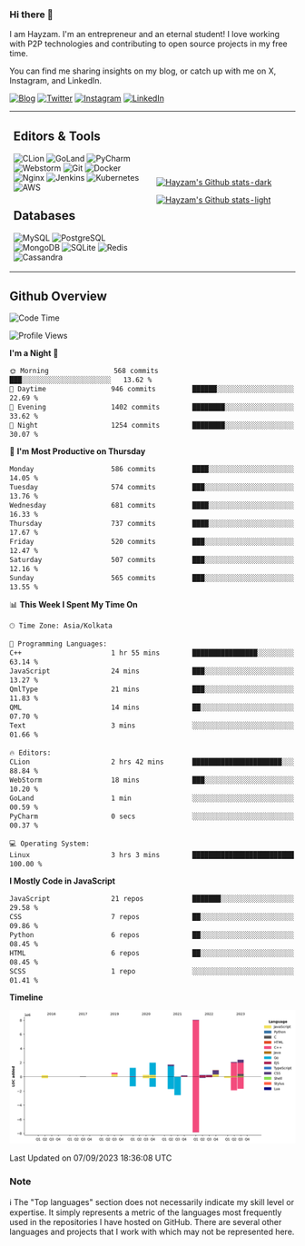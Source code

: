 ### Hi there 👋

I am Hayzam. I'm an entrepreneur and an eternal student! I love working with P2P technologies and contributing to open source projects in my free time.

You can find me sharing insights on my blog, or catch up with me on X, Instagram, and LinkedIn.

[![Blog](https://img.shields.io/badge/Blog-%2312100E.svg?&style=for-the-badge&logo=medium&logoColor=white)](https://hayzam.com)
[![Twitter](https://img.shields.io/badge/Twitter-%231DA1F2.svg?&style=for-the-badge&logo=X&logoColor=white)](https://twitter.com/hayzam_js)
[![Instagram](https://img.shields.io/badge/Instagram-%23E4405F.svg?&style=for-the-badge&logo=instagram&logoColor=white)](https://instagram.com/hayzam.ts)
[![LinkedIn](https://img.shields.io/badge/LinkedIn-%230077B5.svg?&style=for-the-badge&logo=linkedin&logoColor=white)](https://www.linkedin.com/in/hayzam-s-2b9b95139/)

<table width="100%">
<tr>
<td width="50%">

## Editors & Tools

![CLion](https://img.shields.io/badge/-CLion-000000?style=flat&logo=CLion)
![GoLand](https://img.shields.io/badge/-GoLand-000000?style=flat&logo=Goland)
![PyCharm](https://img.shields.io/badge/-PyCharm-000000?style=flat&logo=PyCharm)
![Webstorm](https://img.shields.io/badge/-WebStorm-000000?style=flat&logo=WebStorm)
![Git](https://img.shields.io/badge/-Git-000000?style=flat&logo=git)
![Docker](https://img.shields.io/badge/-Docker-000000?style=flat&logo=docker)
![Nginx](https://img.shields.io/badge/-Nginx-000000?style=flat&logo=nginx)
![Jenkins](https://img.shields.io/badge/-Jenkins-000000?style=flat&logo=jenkins)
![Kubernetes](https://img.shields.io/badge/-Kubernetes-000000?style=flat&logo=kubernetes)
![AWS](https://img.shields.io/badge/-AWS-000000?style=flat&logo=amazon-aws)

## Databases

![MySQL](https://img.shields.io/badge/-MySQL-000000?style=flat&logo=mysql)
![PostgreSQL](https://img.shields.io/badge/-PostgreSQL-000000?style=flat&logo=postgresql)
![MongoDB](https://img.shields.io/badge/-MongoDB-000000?style=flat&logo=mongodb)
![SQLite](https://img.shields.io/badge/-SQLite-000000?style=flat&logo=sqlite)
![Redis](https://img.shields.io/badge/-Redis-000000?style=flat&logo=redis)
![Cassandra](https://img.shields.io/badge/-Cassandra-000000?style=flat&logo=apache-cassandra)
</div>

<td width="50%">
 
[![Hayzam's Github stats-dark](https://github-readme-stats.vercel.app/api?username=hayzamjs&show_icons=true&theme=dark#gh-dark-mode-only)](https://github.com/anuraghazra/github-readme-stats#gh-dark-mode-only)
 
[![Hayzam's Github stats-light](https://github-readme-stats.vercel.app/api?username=hayzamjs&show_icons=true&theme=default#gh-light-mode-only)](https://github.com/anuraghazra/github-readme-stats#gh-light-mode-only)

</td>
</tr>
</table>
 
## Github Overview


<!--START_SECTION:waka-->
![Code Time](http://img.shields.io/badge/Code%20Time-3%20hrs%203%20mins-blue)

![Profile Views](http://img.shields.io/badge/Profile%20Views-157-blue)

**I'm a Night 🦉** 

```text
🌞 Morning                568 commits         ███░░░░░░░░░░░░░░░░░░░░░░   13.62 % 
🌆 Daytime                946 commits         ██████░░░░░░░░░░░░░░░░░░░   22.69 % 
🌃 Evening                1402 commits        ████████░░░░░░░░░░░░░░░░░   33.62 % 
🌙 Night                  1254 commits        ████████░░░░░░░░░░░░░░░░░   30.07 % 
```
📅 **I'm Most Productive on Thursday** 

```text
Monday                   586 commits         ████░░░░░░░░░░░░░░░░░░░░░   14.05 % 
Tuesday                  574 commits         ███░░░░░░░░░░░░░░░░░░░░░░   13.76 % 
Wednesday                681 commits         ████░░░░░░░░░░░░░░░░░░░░░   16.33 % 
Thursday                 737 commits         ████░░░░░░░░░░░░░░░░░░░░░   17.67 % 
Friday                   520 commits         ███░░░░░░░░░░░░░░░░░░░░░░   12.47 % 
Saturday                 507 commits         ███░░░░░░░░░░░░░░░░░░░░░░   12.16 % 
Sunday                   565 commits         ███░░░░░░░░░░░░░░░░░░░░░░   13.55 % 
```


📊 **This Week I Spent My Time On** 

```text
🕑︎ Time Zone: Asia/Kolkata

💬 Programming Languages: 
C++                      1 hr 55 mins        ████████████████░░░░░░░░░   63.14 % 
JavaScript               24 mins             ███░░░░░░░░░░░░░░░░░░░░░░   13.27 % 
QmlType                  21 mins             ███░░░░░░░░░░░░░░░░░░░░░░   11.83 % 
QML                      14 mins             ██░░░░░░░░░░░░░░░░░░░░░░░   07.70 % 
Text                     3 mins              ░░░░░░░░░░░░░░░░░░░░░░░░░   01.66 % 

🔥 Editors: 
CLion                    2 hrs 42 mins       ██████████████████████░░░   88.84 % 
WebStorm                 18 mins             ███░░░░░░░░░░░░░░░░░░░░░░   10.20 % 
GoLand                   1 min               ░░░░░░░░░░░░░░░░░░░░░░░░░   00.59 % 
PyCharm                  0 secs              ░░░░░░░░░░░░░░░░░░░░░░░░░   00.37 % 

💻 Operating System: 
Linux                    3 hrs 3 mins        █████████████████████████   100.00 % 
```

**I Mostly Code in JavaScript** 

```text
JavaScript               21 repos            ███████░░░░░░░░░░░░░░░░░░   29.58 % 
CSS                      7 repos             ██░░░░░░░░░░░░░░░░░░░░░░░   09.86 % 
Python                   6 repos             ██░░░░░░░░░░░░░░░░░░░░░░░   08.45 % 
HTML                     6 repos             ██░░░░░░░░░░░░░░░░░░░░░░░   08.45 % 
SCSS                     1 repo              ░░░░░░░░░░░░░░░░░░░░░░░░░   01.41 % 
```



**Timeline**

![Lines of Code chart](https://raw.githubusercontent.com/hayzamjs/hayzamjs/main/assets/bar_graph.png)


 Last Updated on 07/09/2023 18:36:08 UTC
<!--END_SECTION:waka-->


### Note 

:information_source: The "Top languages" section does not necessarily indicate my skill level or expertise. It simply represents a metric of the languages most frequently used in the repositories I have hosted on GitHub. There are several other languages and projects that I work with which may not be represented here. 

